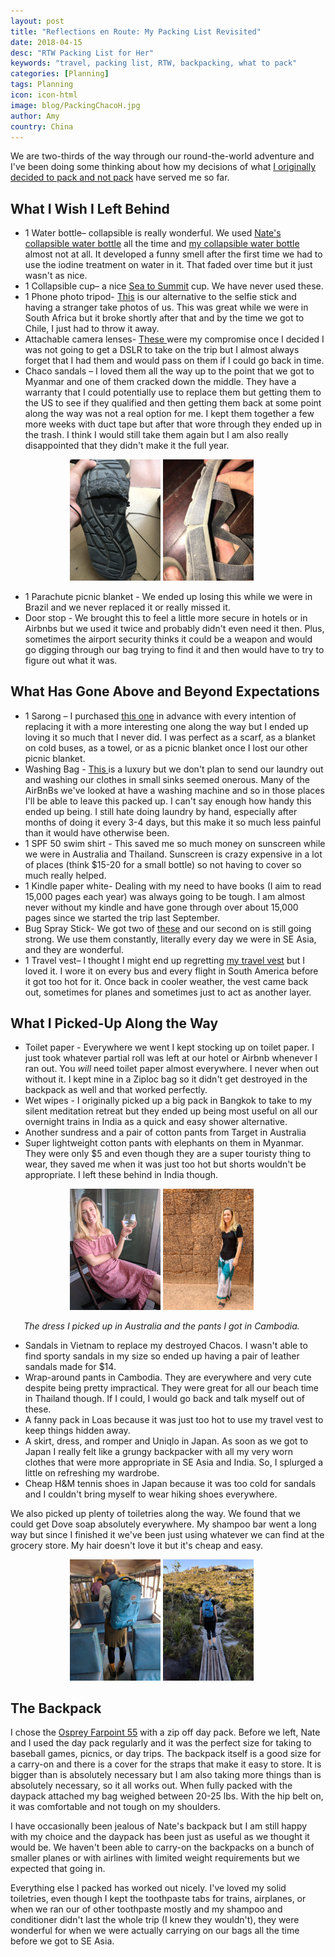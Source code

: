 ```yaml
---
layout: post
title: "Reflections en Route: My Packing List Revisited"
date: 2018-04-15
desc: "RTW Packing List for Her"
keywords: "travel, packing list, RTW, backpacking, what to pack"
categories: [Planning]
tags: Planning
icon: icon-html
image: blog/PackingChacoH.jpg
author: Amy
country: China
---
```


We are two-thirds of the way through our round-the-world adventure and I've been doing some thinking about how my decisions of what [I originally decided to pack and not pack](/blog/2017/08/Packing/) have served me so far. 

## What I Wish I Left Behind

- 1 Water bottle– collapsible is really wonderful. We used [Nate's collapsible water bottle](https://www.amazon.com/Vapur-10159-Parent-Element-Bottle/dp/B00GDEP85Y) all the time and [my collapsible water bottle](https://www.amazon.com/Nomader-Collapsible-Water-Bottle-Proof/dp/B01AIKRRTS) almost not at all. It developed a funny smell after the first time we had to use the iodine treatment on water in it. That faded over time but it just wasn't as nice. 
- 1 Collapsible cup– a nice <a href="https://www.amazon.com/gp/product/B00HWNNLCW/ref=as_li_tl?ie=UTF8&camp=1789&creative=9325&creativeASIN=B00HWNNLCW&linkCode=as2&tag=awellchartedp-20&linkId=ed7917b4b18a75fa20529cfb5d15d025" target="_blank"> Sea to Summit</a> cup. We have never used these. 
- 1 Phone photo tripod- <a href="https://www.amazon.com/gp/product/B009GHYMB6/ref=as_li_tl?ie=UTF8&camp=1789&creative=9325&creativeASIN=B009GHYMB6&linkCode=as2&tag=awellchartedp-20&linkId=e497e858e01bd2f0ebfe8d1e427c3493" target="_blank"> This</a> is our alternative to the selfie stick and having a stranger take photos of us. This was great while we were in South Africa but it broke shortly after that and by the time we got to Chile, I just had to throw it away. 
- Attachable camera lenses- <a href="https://www.amazon.com/gp/product/B01M9952WR/ref=as_li_tl?ie=UTF8&camp=1789&creative=9325&creativeASIN=B01M9952WR&linkCode=as2&tag=awellchartedp-20&linkId=e588876007a605bc762ce67a4113d009" target="_blank"> These </a> were my compromise once I decided I was not going to get a DSLR to take on the trip but I almost always forget that I had them and would pass on them if I could go back in time. 
- Chaco sandals – I loved them all the way up to the point that we got to Myanmar and one of them cracked down the middle. They have a warranty that I could potentially use to replace them but getting them to the US to see if they qualified and then getting them back at some point along the way was not a real option for me. I kept them together a few more weeks with duct tape but after that wore through they ended up in the trash. I think I would still take them again but I am also really disappointed that they didn't make it the full year. 

<div style="text-align: center; max-width: calc(100% - 20px);"><a href="/static/assets/img/blog/PackingChaco1.jpg" target="_blank"><img src="/static/assets/img/blog/PackingChaco1.jpg" width="30%"></a> <a href="/static/assets/img/blog/PackingChaco2.jpg" target="_blank"><img src="/static/assets/img/blog/PackingChaco2.jpg" width="30%"></a><p><i></i></p></div><p></p>
 
- 1 Parachute picnic blanket - We ended up losing this while we were in Brazil and we never replaced it or really missed it. 
- Door stop - We brought this to feel a little more secure in hotels or in Airbnbs but we used it twice and probably didn't even need it then. Plus, sometimes the airport security thinks it could be a weapon and would go digging through our bag trying to find it and then would have to try to figure out what it was. 

## What Has Gone Above and Beyond Expectations 

- 1 Sarong – I purchased <a href="https://www.amazon.com/gp/product/B000BWHJQU/ref=as_li_tl?ie=UTF8&camp=1789&creative=9325&creativeASIN=B000BWHJQU&linkCode=as2&tag=awellchartedp-20&linkId=7a4dc873261814ce4af58d027a8c565b" target="_blank"> this one</a>  in advance with every intention of replacing it with a more interesting one along the way but I ended up loving it so much that I never did. I was perfect as a scarf, as a blanket on cold buses, as a towel, or as a picnic blanket once I lost our other picnic blanket. 
- Washing Bag - <a href="https://www.amazon.com/gp/product/B00BUI7HFC/ref=as_li_tl?ie=UTF8&camp=1789&creative=9325&creativeASIN=B00BUI7HFC&linkCode=as2&tag=awellchartedp-20&linkId=ff0d05dbaca92cb4587c0b243a313467" target="_blank"> This </a> is a luxury but we don't plan to send our laundry out and washing our clothes in small sinks seemed onerous. Many of the AirBnBs we've looked at have a washing machine and so in those places I'll be able to leave this packed up. 
I can't say enough how handy this ended up being. I still hate doing laundry by hand, especially after months of doing it every 3-4 days, but this make it so much less painful than it would have otherwise been. 
- 1 SPF 50 swim shirt - This saved me so much money on sunscreen while we were in Australia and Thailand. Sunscreen is crazy expensive in a lot of places (think $15-20 for a small bottle) so not having to cover so much really helped. 
- 1 Kindle paper white- Dealing with my need to have books (I aim to read 15,000 pages each year) was always going to be tough. I am almost never without my kindle and have gone through over about 15,000 pages since we started the trip last September. 
- Bug Spray Stick- We got two of [these](https://www.amazon.com/Repel-Sportsman-Insect-Repellent-1-Ounce/dp/B0081UBQV8) and our second on is still going strong. We use them constantly, literally every day we were in SE Asia, and they are wonderful. 
- 1 Travel vest– I thought I might end up regretting  <a href="https://www.exofficio.com/products/details/womens-flyq-lite-vest-S15?utm_term=613543815712&mr:referralID=80cf379a-b0a0-11e6-b294-0050569406b5&gclid=CjwKEAiA9s_BBRCL3ZKWsfblgS8SJACbST7DzlppQsKrbAYZwo7vAQyD8dMWgKAPS4gES5wXvaabJBoClmLw_wcB" target="_blank"> my travel vest</a> but I loved it. I wore it on every bus and every flight in South America before it got too hot for it. Once back in cooler weather, the vest came back out, sometimes for planes and sometimes just to act as another layer.  

## What I Picked-Up Along the Way

- Toilet paper - Everywhere we went I kept stocking up on toilet paper. I just took whatever partial roll was left at our hotel or Airbnb whenever I ran out. You _will_ need toilet paper almost everywhere. I never when out without it. I kept mine in a Ziploc bag so it didn't get destroyed in the backpack as well and that worked perfectly. 
- Wet wipes - I originally picked up a big pack in Bangkok to take to my silent meditation retreat but they ended up being most useful on all our overnight trains in India as a quick and easy shower alternative. 
- Another sundress and a pair of cotton pants from Target in Australia 
- Super lightweight cotton pants with elephants on them in Myanmar. They were only $5 and even though they are a super touristy thing to wear, they saved me when it was just too hot but shorts wouldn't be appropriate. I left these behind in India though. 

<div style="text-align: center; max-width: calc(100% - 20px);"><a href="/static/assets/img/blog/PackingAustraliaDress.jpg" target="_blank"><img src="/static/assets/img/blog/PackingAustraliaDress.jpg" width="30%"></a> <a href="/static/assets/img/blog/PackingCambodiaPants.jpg" target="_blank"><img src="/static/assets/img/blog/PackingCambodiaPants.jpg" width="30%"></a><p><i>The dress I picked up in Australia and the pants I got in Cambodia.</i></p></div><p></p>

- Sandals in Vietnam to replace my destroyed Chacos. I wasn't able to find sporty sandals in my size so ended up having a pair of leather sandals made for $14. 
- Wrap-around pants in Cambodia. They are everywhere and very cute despite being pretty impractical. They were great for all our beach time in Thailand though. If I could, I would go back and talk myself out of these. 
- A fanny pack in Loas because it was just too hot to use my travel vest to keep things hidden away. 
- A skirt, dress, and romper and Uniqlo in Japan. As soon as we got to Japan I really felt like a grungy backpacker with all my very worn clothes that were more appropriate in SE Asia and India. So, I splurged a little on refreshing my wardrobe. 
- Cheap H&M tennis shoes in Japan because it was too cold for sandals and I couldn't bring myself to wear hiking shoes everywhere. 

We also picked up plenty of toiletries along the way. We found that we could get Dove soap absolutely everywhere. My shampoo bar went a long way but since I finished it we've been just using whatever we can find at the grocery store. My hair doesn't love it but it's cheap and easy. 

<div style="text-align: center; max-width: calc(100% - 20px);"><a href="/static/assets/img/blog/PackingBackpack.jpg" target="_blank"><img src="/static/assets/img/blog/PackingBackpack.jpg" width="30%"></a> <a href="/static/assets/img/blog/PackingDaypack.jpg" target="_blank"><img src="/static/assets/img/blog/PackingDaypack.jpg" width="30%"></a><p><i></i></p></div><p></p>

## <i class="fa fa-check-square" aria-hidden="true" style="color:#2495C4;"></i> The Backpack
 
I chose the <a href="https://www.amazon.com/gp/product/B014EBLUXG/ref=as_li_tl?ie=UTF8&camp=1789&creative=9325&creativeASIN=B014EBLUXG&linkCode=as2&tag=awellchartedp-20&linkId=6c5d1e0c75fa4ee9989cea2d5aa96629" target="_blank"> Osprey Farpoint 55</a> with a zip off day pack. Before we left, Nate and I used the day pack regularly and it was the perfect size for taking to baseball games, picnics, or day trips. The backpack itself is a good size for a carry-on and there is a cover for the straps that make it easy to store. It is bigger than is absolutely necessary but I am also taking more things than is absolutely necessary, so it all works out.
When fully packed with the daypack attached my bag weighed between 20-25 lbs. With the hip belt on, it was comfortable and not tough on my shoulders.

I have occasionally been jealous of Nate's backpack but I am still happy with my choice and the daypack has been just as useful as we thought it would be. We haven't been able to carry-on the backpacks on a bunch of smaller planes or with airlines with limited weight requirements but we expected that going in. 

Everything else I packed has worked out nicely. I've loved my solid toiletries, even though I kept the toothpaste tabs for trains, airplanes, or when we ran our of other toothpaste mostly and my shampoo and conditioner didn't last the whole trip (I knew they wouldn't), they were wonderful for when we were actually carrying on our bags all the time before we got to SE Asia. 
 

